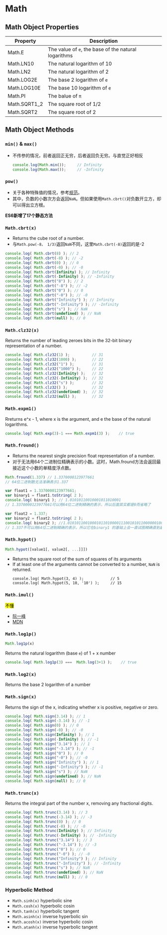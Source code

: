 # Math


## Math Object Properties
Property | Description
-- | --
Math.E | The value of `e`, the base of the natural logarithms
Math.LN10 | The natural logarithm of 10
Math.LN2 | The natural logarithm of 2
Math.LOG2E | The base 2 logarithm of `e`
Math.LOG10E | The base 10 logarithm of `e`
Math.PI | The balue of `π`
Math.SQRT1_2 | The square root of 1/2
Math.SQRT2 | The square root of 2


## Math Object Methods
### `min()` & `max()`
* 不传参的情况，前者返回正无穷，后者返回负无穷。与直觉正好相反
    ```js
    console.log(Math.min());     // Infinity
    console.log(Math.max());     // -Infinity
    ```

### `pow()`
* 关于各种特殊值的情况，参考[规范](http://es5.github.io/#x15.8.2.13)。
* 其中，负数的小数次方会返回`NaN`。但如果使用`Math.cbrt()`对负数开立方，却可以得出立方根。

**ES6新增了17个静态方法**

### `Math.cbrt(x)`
* Returns the cube root of a number.
* 与`Math.pow(-8， 1/3)`返回`NaN`不同，这里`Math.cbrt(-8)`返回的是-2
```js
console.log( Math.cbrt(8) ); // 2
console.log( Math.cbrt(-8) ); // -2
console.log( Math.cbrt(0) ); // 0
console.log( Math.cbrt(-0) ); // -0
console.log( Math.cbrt(Infinity) ); // Infinity
console.log( Math.cbrt(-Infinity) ); // -Infinity
console.log( Math.cbrt("8") ); // 2
console.log( Math.cbrt("-8") ); // -2
console.log( Math.cbrt("0") ); // 0
console.log( Math.cbrt("-0") ); // -0
console.log( Math.cbrt("Infinity") ); // Infinity
console.log( Math.cbrt("-Infinity") ); // -Infinity
console.log( Math.cbrt("s") ); // NaN
console.log( Math.cbrt(undefined) ); // NaN
console.log( Math.cbrt(null) ); // 0
```

### `Math.clz32(x)`
Returns the number of leading zeroes bits in the 32-bit binary representation of a number.
```js
console.log( Math.clz32(1) );          // 31
console.log( Math.clz32(1000) );       // 22
console.log( Math.clz32("1") );        // 31
console.log( Math.clz32("1000") );     // 22          
console.log( Math.clz32(Infinity) );   // 32
console.log( Math.clz32(-Infinity) );  // 32
console.log( Math.clz32("s") );        // 32
console.log( Math.clz32() );           // 32   
console.log( Math.clz32(undefined) );  // 32
console.log( Math.clz32(null) );       // 32
```

### `Math.expm1()`
Rreturns e^x - 1, where x is the argument, and e the base of the natural logarithms.
```js
console.log( Math.exp(3)-1 === Math.expm1(3) );    // true
```

### `Math.fround() `
* Returns the nearest single precision float representation of a number.
* 对于无法用64个二进制位精确表示的小数。这时，Math.fround方法会返回最接近这个小数的单精度浮点数。
```js
Math.fround(1.337) // 1.3370000123977661
// 64位二进制数无法准确表示1.337

var float1 = 1.3370000123977661;
var binary1 = float1.toString( 2 );
console.log( binary1 ); // 1.01010110010001011010001
// 1.3370000123977661可以用64位二进制精确的表示，所以后面其实都是0而省略了

var float2 = 1.337;
var binary2 = float2.toString( 2 );
console.log( binary2 ); //1.0101011001000101101000011100101011000000100000110001
// 1.337不可以用64位二进制精确的表示，所以它在binary1 的基础上会一直试图精确直到最长位数。
```

### `Math.hypot()`
```js
Math.hypot([value1[, value2[, ...]]])
```
* Returns the square root of the sum of squares of its arguments
*  If at least one of the arguments cannot be converted to a number, `NaN` is returned.
    ```
    console.log( Math.hypot(3, 4) );            // 5
    console.log( Math.hypot(5, 10, '10') );     // 15
    ```

### `Math.imul()`
<mark>不懂</mark>
* [阮一峰](http://es6.ruanyifeng.com/?search=imul&x=0&y=0#docs/number)
* [MDN](https://developer.mozilla.org/en-US/docs/Web/JavaScript/Reference/Global_Objects/Math/imul)

### `Math.log1p()`
```js
Math.log1p(x)
```
Returns the natural logarithm (base `e`) of 1 + x number
```js
console.log( Math.log1p(3) ===  Math.log(3+1) );    // true
```

### `Math.log2(x)`
Returns the base 2 logarithm of a number

### `Math.sign(x)`
Returns the sign of the x, indicating whether x is positive, negative or zero.
```js
console.log( Math.sign(3.14) ); // 1
console.log( Math.sign(-3.14) ); // -1
console.log( Math.sign(0) ); // 0
console.log( Math.sign(-0) ); // -0
console.log( Math.sign(Infinity) ); // 1
console.log( Math.sign(-Infinity) ); // -1
console.log( Math.sign("3.14") ); // 1
console.log( Math.sign("-3.14") ); // -1
console.log( Math.sign("0") ); // 0
console.log( Math.sign("-0") ); // -0
console.log( Math.sign("Infinity") ); // 1
console.log( Math.sign("-Infinity") ); // -1
console.log( Math.sign("s") ); // NaN
console.log( Math.sign(undefined) ); // NaN
console.log( Math.sign(null) ); // 0
```

### `Math.trunc(x)`
Returns the integral part of the number x, removing any fractional digits.
```js
console.log( Math.trunc(3.14) ); // 3
console.log( Math.trunc(-3.14) ); // -3
console.log( Math.trunc(0) ); // 0
console.log( Math.trunc(-0) ); // -0
console.log( Math.trunc(Infinity) ); // Infinity
console.log( Math.trunc(-Infinity) ); // -Infinity
console.log( Math.trunc("3.14") ); // 3
console.log( Math.trunc("-3.14") ); // -3
console.log( Math.trunc("0") ); // 0
console.log( Math.trunc("-0") ); // -0
console.log( Math.trunc("Infinity") ); // Infinity
console.log( Math.trunc("-Infinity") ); // -Infinity
console.log( Math.trunc("s") ); // NaN
console.log( Math.trunc(undefined) ); // NaN
console.log( Math.trunc(null) ); // 0
```

### Hyperbolic Method
* `Math.sinh(x)` hyperbolic sine
* `Math.cosh(x)` hyperbolic cosin
* `Math.tanh(x)` hyperbolic tangent
* `Math.asinh(x)` inverse hyperbolic sin
* `Math.acosh(x)` inverse hyperbolic cosin
* `Math.atanh(x)` inverse hyperbolic tangent
